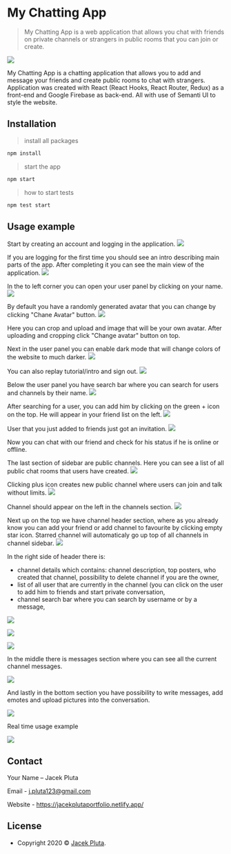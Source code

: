 # My Chatting App
> My Chatting App is a web application that allows you chat with friends on private channels or strangers in public rooms that you can join or create.

![](mdimages/header_md.png)

  My Chatting App is a chatting application that allows you to add and message your friends and create public rooms to chat with strangers.
  Application was created with React (React Hooks, React Router, Redux) as a front-end and Google Firebase as back-end. All with use of Semanti UI to style the website.
  

## Installation

> install all packages

```sh
npm install
```

> start the app

```sh
npm start
```

> how to start tests

```sh
npm test start
```


## Usage example

Start by creating an account and logging in the application. 
![](mdimages/register.png)

If you are logging for the first time you should see an intro describing main parts of the app.
After completing it you can see the main view of the application.
![](mdimages/mainPage.png)

In the to left corner you can open your user panel by clicking on your name. 
![](mdimages/userPanel.png)

By default you have a randomly generated avatar that you can change by clicking "Chane Avatar" button.
![](mdimages/changeAvatar.png)

Here you can crop and upload and image that will be your own avatar. After uploading and cropping click "Change avatar" button on top.

Next in the user panel you can enable dark mode that will change colors of the website to much darker.
![](mdimages/darkMode.png)

You can also replay tutorial/intro and sign out.
![](mdimages/tutorial.png)

Below the user panel you have search bar where you can search for users and channels by their name.
![](mdimages/searchBar.png)

After searching for a user, you can add him by clicking on the green + icon on the top. He will appear in your friend list on the left.
![](mdimages/addFriend.png)

User that you just added to friends just got an invitation. 
![](mdimages/friendInvitation.png)

Now you can chat with our friend and check for his status if he is online or offline.

The last section of sidebar are public channels. Here you can see a list of all public chat rooms that users have created.
![](mdimages/publicChannels.png)

Clicking plus icon creates new public channel where users can join and talk without limits.
![](mdimages/createChannel.png)

Channel should appear on the left in the channels section.
![](mdimages/createdChannel.png)

Next up on the top we have channel header section, where as you already know you can add your friend or add channel to favourite by clicking empty star icon. 
Starred channel will automaticaly go up top of all channels in channel sidebar.
![](mdimages/channelStarred.png)

In the right side of header there is:
- channel details which contains: channel description, top posters, who created that channel, possibility to delete channel if you are the owner,
- list of all user that are currently in the channel (you can click on the user to add him to friends and start private conversation,
- channel search bar where you can search by username or by a message,

![](mdimages/channelDetails.png)

![](mdimages/usersInChannel.png)

![](mdimages/headerSection.png)

In the middle there is messages section where you can see all the current channel messages.

![](mdimages/messagesSection.png)

And lastly in the bottom section you have possibility to write messages, add emotes and upload pictures into the conversation.

![](mdimages/writeMessageSection.png)

Real time usage example

![](mdimages/usageExample.gif)


## Contact

Your Name – Jacek Pluta

Email - j.pluta123@gmail.com

Website - https://jacekplutaportfolio.netlify.app/


## License

- Copyright 2020 © <a href="https://jacekplutaportfolio.netlify.app/" target="_blank">Jacek Pluta</a>.
